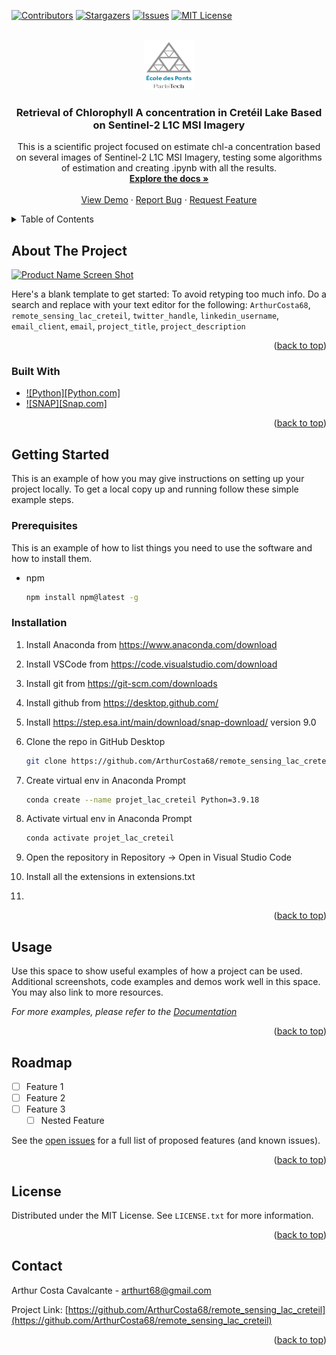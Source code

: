 <!-- Improved compatibility of back to top link: See: https://github.com/othneildrew/Best-README-Template/pull/73 -->
<a name="readme-top"></a>
<!--
*** Thanks for checking out the Best-README-Template. If you have a suggestion
*** that would make this better, please fork the repo and create a pull request
*** or simply open an issue with the tag "enhancement".
*** Don't forget to give the project a star!
*** Thanks again! Now go create something AMAZING! :D
-->


<!-- PROJECT SHIELDS -->
<!--
*** I'm using markdown "reference style" links for readability.
*** Reference links are enclosed in brackets [ ] instead of parentheses ( ).
*** See the bottom of this document for the declaration of the reference variables
*** for contributors-url, forks-url, etc. This is an optional, concise syntax you may use.
*** https://www.markdownguide.org/basic-syntax/#reference-style-links
-->
[![Contributors][contributors-shield]][contributors-url]
[![Stargazers][stars-shield]][stars-url]
[![Issues][issues-shield]][issues-url]
[![MIT License][license-shield]][license-url]



<!-- PROJECT LOGO -->
<br />
<div align="center">
  <a href="https://github.com/ArthurCosta68/remote_sensing_lac_creteil">
    <img src="data\images\ecole_des_ponts_logo.png" alt="Logo" width="80" height="80">
  </a>

<h3 align="center">Retrieval of Chlorophyll A concentration in Cretéil Lake Based on Sentinel-2 L1C MSI Imagery</h3>

  <p align="center">
    This is a scientific project focused on estimate chl-a concentration based on several images of Sentinel-2 L1C MSI Imagery, testing some algorithms of estimation and creating .ipynb with all the results.
    <br />
    <a href="https://github.com/ArthurCosta68/remote_sensing_lac_creteil"><strong>Explore the docs »</strong></a>
    <br />
    <br />
    <a href="https://github.com/ArthurCosta68/remote_sensing_lac_creteil">View Demo</a>
    ·
    <a href="https://github.com/ArthurCosta68/remote_sensing_lac_creteil/issues/new?labels=bug&template=bug-report---.md">Report Bug</a>
    ·
    <a href="https://github.com/ArthurCosta68/remote_sensing_lac_creteil/issues/new?labels=enhancement&template=feature-request---.md">Request Feature</a>
  </p>
</div>



<!-- TABLE OF CONTENTS -->
<details>
  <summary>Table of Contents</summary>
  <ol>
    <li>
      <a href="#about-the-project">About The Project</a>
      <ul>
        <li><a href="#built-with">Built With</a></li>
      </ul>
    </li>
    <li>
      <a href="#getting-started">Getting Started</a>
      <ul>
        <li><a href="#prerequisites">Prerequisites</a></li>
        <li><a href="#installation">Installation</a></li>
      </ul>
    </li>
    <li><a href="#usage">Usage</a></li>
    <li><a href="#roadmap">Roadmap</a></li>
    <li><a href="#contributing">Contributing</a></li>
    <li><a href="#license">License</a></li>
    <li><a href="#contact">Contact</a></li>
  </ol>
</details>



<!-- ABOUT THE PROJECT -->
## About The Project

[![Product Name Screen Shot][product-screenshot]](https://example.com)

Here's a blank template to get started: To avoid retyping too much info. Do a search and replace with your text editor for the following: `ArthurCosta68`, `remote_sensing_lac_creteil`, `twitter_handle`, `linkedin_username`, `email_client`, `email`, `project_title`, `project_description`

<p align="right">(<a href="#readme-top">back to top</a>)</p>



### Built With

* [![Python][Python.com]][Next-url]
* [![SNAP][Snap.com]][Next-url]

<p align="right">(<a href="#readme-top">back to top</a>)</p>



<!-- GETTING STARTED -->
## Getting Started

This is an example of how you may give instructions on setting up your project locally.
To get a local copy up and running follow these simple example steps.

### Prerequisites

This is an example of how to list things you need to use the software and how to install them.
* npm
  ```sh
  npm install npm@latest -g
  ```

### Installation

1. Install Anaconda from https://www.anaconda.com/download
2. Install VSCode from https://code.visualstudio.com/download
3. Install git from https://git-scm.com/downloads
4. Install github from https://desktop.github.com/
5. Install https://step.esa.int/main/download/snap-download/ version 9.0

6. Clone the repo in GitHub Desktop
   ```sh
   git clone https://github.com/ArthurCosta68/remote_sensing_lac_creteil.git
   ```
7. Create virtual env in Anaconda Prompt
   ```sh
   conda create --name projet_lac_creteil Python=3.9.18
   ```
8. Activate virtual env in Anaconda Prompt

    ```sh
   conda activate projet_lac_creteil
   ```
9. Open the repository in Repository -> Open in Visual Studio Code

10. Install all the extensions in extensions.txt

11. 

<p align="right">(<a href="#readme-top">back to top</a>)</p>



<!-- USAGE EXAMPLES -->
## Usage

Use this space to show useful examples of how a project can be used. Additional screenshots, code examples and demos work well in this space. You may also link to more resources.

_For more examples, please refer to the [Documentation](https://example.com)_

<p align="right">(<a href="#readme-top">back to top</a>)</p>



<!-- ROADMAP -->
## Roadmap

- [ ] Feature 1
- [ ] Feature 2
- [ ] Feature 3
    - [ ] Nested Feature

See the [open issues](https://github.com/ArthurCosta68/remote_sensing_lac_creteil/issues) for a full list of proposed features (and known issues).

<p align="right">(<a href="#readme-top">back to top</a>)</p>




<!-- LICENSE -->
## License

Distributed under the MIT License. See `LICENSE.txt` for more information.

<p align="right">(<a href="#readme-top">back to top</a>)</p>



<!-- CONTACT -->
## Contact

Arthur Costa Cavalcante - arthurt68@gmail.com

Project Link: [https://github.com/ArthurCosta68/remote_sensing_lac_creteil](https://github.com/ArthurCosta68/remote_sensing_lac_creteil)

<p align="right">(<a href="#readme-top">back to top</a>)</p>



<!-- MARKDOWN LINKS & IMAGES -->
<!-- https://www.markdownguide.org/basic-syntax/#reference-style-links -->
[contributors-shield]: https://img.shields.io/github/contributors/ArthurCosta68/remote_sensing_lac_creteil.svg?style=for-the-badge
[contributors-url]: https://github.com/ArthurCosta68/remote_sensing_lac_creteil/graphs/contributors
[forks-shield]: https://img.shields.io/github/forks/ArthurCosta68/remote_sensing_lac_creteil.svg?style=for-the-badge
[forks-url]: https://github.com/ArthurCosta68/remote_sensing_lac_creteil/network/members
[stars-shield]: https://img.shields.io/github/stars/ArthurCosta68/remote_sensing_lac_creteil.svg?style=for-the-badge
[stars-url]: https://github.com/ArthurCosta68/remote_sensing_lac_creteil/stargazers
[issues-shield]: https://img.shields.io/github/issues/ArthurCosta68/remote_sensing_lac_creteil.svg?style=for-the-badge
[issues-url]: https://github.com/ArthurCosta68/remote_sensing_lac_creteil/issues
[license-shield]: https://img.shields.io/github/license/ArthurCosta68/remote_sensing_lac_creteil.svg?style=for-the-badge
[license-url]: https://github.com/ArthurCosta68/remote_sensing_lac_creteil/blob/master/LICENSE.txt
[linkedin-shield]: https://img.shields.io/badge/-LinkedIn-black.svg?style=for-the-badge&logo=linkedin&colorB=555
[linkedin-url]: https://linkedin.com/in/linkedin_username
[product-screenshot]: images/screenshot.png
[Next.js]: https://img.shields.io/badge/next.js-000000?style=for-the-badge&logo=nextdotjs&logoColor=white
[Next-url]: https://nextjs.org/
[React.js]: https://img.shields.io/badge/React-20232A?style=for-the-badge&logo=react&logoColor=61DAFB
[React-url]: https://reactjs.org/
[Vue.js]: https://img.shields.io/badge/Vue.js-35495E?style=for-the-badge&logo=vuedotjs&logoColor=4FC08D
[Vue-url]: https://vuejs.org/
[Angular.io]: https://img.shields.io/badge/Angular-DD0031?style=for-the-badge&logo=angular&logoColor=white
[Angular-url]: https://angular.io/
[Svelte.dev]: https://img.shields.io/badge/Svelte-4A4A55?style=for-the-badge&logo=svelte&logoColor=FF3E00
[Svelte-url]: https://svelte.dev/
[Laravel.com]: https://img.shields.io/badge/Laravel-FF2D20?style=for-the-badge&logo=laravel&logoColor=white
[Laravel-url]: https://laravel.com
[Bootstrap.com]: https://img.shields.io/badge/Bootstrap-563D7C?style=for-the-badge&logo=bootstrap&logoColor=white
[Bootstrap-url]: https://getbootstrap.com
[JQuery.com]: https://img.shields.io/badge/jQuery-0769AD?style=for-the-badge&logo=jquery&logoColor=white
[JQuery-url]: https://jquery.com 